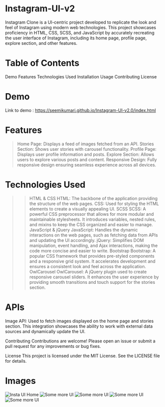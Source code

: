 # Instagram-UI-v2
Instagram Clone is a UI-centric project developed to replicate the look and feel of Instagram using modern web technologies. This project showcases proficiency in HTML, CSS, SCSS, and JavaScript by accurately recreating the user interface of Instagram, including its home page, profile page, explore section, and other features.

# Table of Contents
  Demo
  Features
  Technologies Used
  Installation
  Usage
  Contributing
  License
# Demo
 Link to demo : https://seemikumari.github.io/Instagram-UI-v2.0/index.html

# Features
> Home Page: Displays a feed of images fetched from an API.
> Stories Section: Shows user stories with carousel functionality.
> Profile Page: Displays user profile information and posts.
> Explore Section: Allows users to explore various posts and content.
> Responsive Design: Fully responsive design ensuring seamless experience across all devices.
# Technologies Used
>> HTML & CSS
HTML: The backbone of the application providing the structure of the web pages.
CSS: Used for styling the HTML elements to create a visually appealing UI.
>> SCSS
SCSS: A powerful CSS preprocessor that allows for more modular and maintainable stylesheets. It introduces variables, nested rules, and mixins to keep the CSS organized and easier to manage.
>> JavaScript & jQuery
JavaScript: Handles the dynamic interactions on the web pages, such as fetching data from APIs and updating the UI accordingly.
jQuery: Simplifies DOM manipulation, event handling, and Ajax interactions, making the code more concise and easier to write.
>> Bootstrap
Bootstrap: A popular CSS framework that provides pre-styled components and a responsive grid system. It accelerates development and ensures a consistent look and feel across the application.
>> OwlCarousel
OwlCarousel: A jQuery plugin used to create responsive carousel sliders. It enhances the user experience by providing smooth transitions and touch support for the stories section.
# APIs
Image API: Used to fetch images displayed on the home page and stories section. This integration showcases the ability to work with external data sources and dynamically update the UI.

Contributing
Contributions are welcome! Please open an issue or submit a pull request for any improvements or bug fixes.

License
This project is licensed under the MIT License. See the LICENSE file for details.

# Images
![Insta UI Home ](https://github.com/Seemikumari/Instagram-UI-v2.0/blob/main/images/Insta%20UI%20Home.jpg)
![Some more UI ](https://github.com/Seemikumari/Instagram-UI-v2.0/blob/main/images/Insta%20UI%202.jpg)
![Some more UI ](https://github.com/Seemikumari/Instagram-UI-v2.0/blob/main/images/Insta%20UI%203.jpg)
![Some more UI ](https://github.com/Seemikumari/Instagram-UI-v2.0/blob/main/images/Insta%20UI3.jpg)
![Some more UI ](https://github.com/Seemikumari/Instagram-UI-v2.0/blob/main/images/Insta%20UI%204.jpg)



